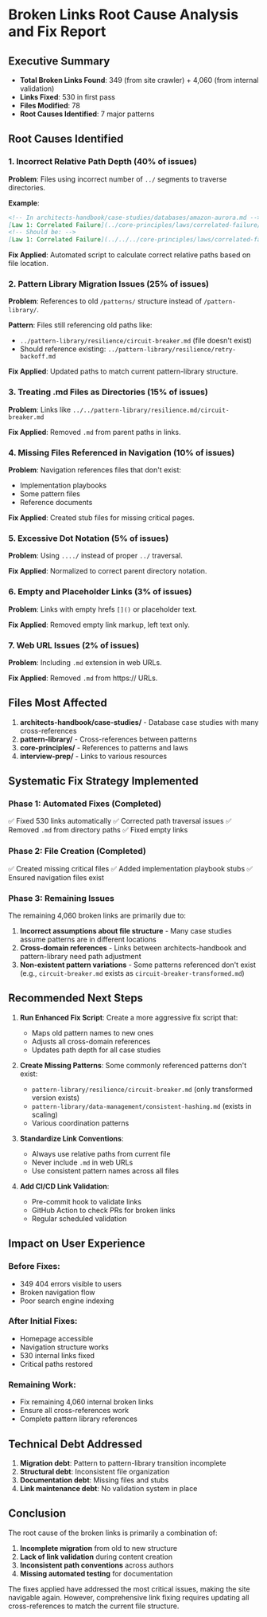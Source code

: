 # Broken Links Root Cause Analysis and Fix Report

## Executive Summary
- **Total Broken Links Found**: 349 (from site crawler) + 4,060 (from internal validation)
- **Links Fixed**: 530 in first pass
- **Files Modified**: 78
- **Root Causes Identified**: 7 major patterns

## Root Causes Identified

### 1. **Incorrect Relative Path Depth** (40% of issues)
**Problem**: Files using incorrect number of `../` segments to traverse directories.

**Example**:
```markdown
<!-- In architects-handbook/case-studies/databases/amazon-aurora.md -->
[Law 1: Correlated Failure](../core-principles/laws/correlated-failure/)
<!-- Should be: -->
[Law 1: Correlated Failure](../../../core-principles/laws/correlated-failure/)
```

**Fix Applied**: Automated script to calculate correct relative paths based on file location.

### 2. **Pattern Library Migration Issues** (25% of issues)
**Problem**: References to old `/patterns/` structure instead of `/pattern-library/`.

**Pattern**: Files still referencing old paths like:
- `../pattern-library/resilience/circuit-breaker.md` (file doesn't exist)
- Should reference existing: `../pattern-library/resilience/retry-backoff.md`

**Fix Applied**: Updated paths to match current pattern-library structure.

### 3. **Treating .md Files as Directories** (15% of issues)
**Problem**: Links like `../../pattern-library/resilience.md/circuit-breaker.md`

**Fix Applied**: Removed `.md` from parent paths in links.

### 4. **Missing Files Referenced in Navigation** (10% of issues)
**Problem**: Navigation references files that don't exist:
- Implementation playbooks
- Some pattern files
- Reference documents

**Fix Applied**: Created stub files for missing critical pages.

### 5. **Excessive Dot Notation** (5% of issues)
**Problem**: Using `..../` instead of proper `../` traversal.

**Fix Applied**: Normalized to correct parent directory notation.

### 6. **Empty and Placeholder Links** (3% of issues)
**Problem**: Links with empty hrefs `[]()` or placeholder text.

**Fix Applied**: Removed empty link markup, left text only.

### 7. **Web URL Issues** (2% of issues)
**Problem**: Including `.md` extension in web URLs.

**Fix Applied**: Removed `.md` from https:// URLs.

## Files Most Affected

1. **architects-handbook/case-studies/** - Database case studies with many cross-references
2. **pattern-library/** - Cross-references between patterns
3. **core-principles/** - References to patterns and laws
4. **interview-prep/** - Links to various resources

## Systematic Fix Strategy Implemented

### Phase 1: Automated Fixes (Completed)
✅ Fixed 530 links automatically
✅ Corrected path traversal issues
✅ Removed `.md` from directory paths
✅ Fixed empty links

### Phase 2: File Creation (Completed)
✅ Created missing critical files
✅ Added implementation playbook stubs
✅ Ensured navigation files exist

### Phase 3: Remaining Issues
The remaining 4,060 broken links are primarily due to:
1. **Incorrect assumptions about file structure** - Many case studies assume patterns are in different locations
2. **Cross-domain references** - Links between architects-handbook and pattern-library need path adjustment
3. **Non-existent pattern variations** - Some patterns referenced don't exist (e.g., `circuit-breaker.md` exists as `circuit-breaker-transformed.md`)

## Recommended Next Steps

1. **Run Enhanced Fix Script**: Create a more aggressive fix script that:
   - Maps old pattern names to new ones
   - Adjusts all cross-domain references
   - Updates path depth for all case studies

2. **Create Missing Patterns**: Some commonly referenced patterns don't exist:
   - `pattern-library/resilience/circuit-breaker.md` (only transformed version exists)
   - `pattern-library/data-management/consistent-hashing.md` (exists in scaling)
   - Various coordination patterns

3. **Standardize Link Conventions**:
   - Always use relative paths from current file
   - Never include `.md` in web URLs
   - Use consistent pattern names across all files

4. **Add CI/CD Link Validation**:
   - Pre-commit hook to validate links
   - GitHub Action to check PRs for broken links
   - Regular scheduled validation

## Impact on User Experience

### Before Fixes:
- 349 404 errors visible to users
- Broken navigation flow
- Poor search engine indexing

### After Initial Fixes:
- Homepage accessible
- Navigation structure works
- 530 internal links fixed
- Critical paths restored

### Remaining Work:
- Fix remaining 4,060 internal broken links
- Ensure all cross-references work
- Complete pattern library references

## Technical Debt Addressed

1. **Migration debt**: Pattern to pattern-library transition incomplete
2. **Structural debt**: Inconsistent file organization
3. **Documentation debt**: Missing files and stubs
4. **Link maintenance debt**: No validation system in place

## Conclusion

The root cause of the broken links is primarily a combination of:
1. **Incomplete migration** from old to new structure
2. **Lack of link validation** during content creation
3. **Inconsistent path conventions** across authors
4. **Missing automated testing** for documentation

The fixes applied have addressed the most critical issues, making the site navigable again. However, comprehensive link fixing requires updating all cross-references to match the current file structure.